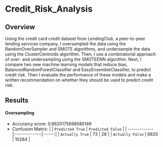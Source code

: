 # Credit_Risk_Analysis

## Overview
Using the credit card credit dataset from LendingClub, a peer-to-peer lending services company, I oversampled the data using the RandomOverSampler and SMOTE algorithms, and undersample the data using the ClusterCentroids algorithm. Then, I use a combinatorial approach of over- and undersampling using the SMOTEENN algorithm. Next, I compare two new machine learning models that reduce bias, BalancedRandomForestClassifier and EasyEnsembleClassifier, to predict credit risk. Then I evaluate the performance of these models and make a written recommendation on whether they should be used to predict credit risk.

## Results

#### Oversampling
- Accurarcy score: 0.6620175698580149
- Confusion Matrix: 
|               | `Predicted True`          | `Predicted False`  |
| ------------- |:-------------:| -----:|
| `Actually True`      | 73 | 28 |
| `Actually False`    | 6820      |   10284 |
